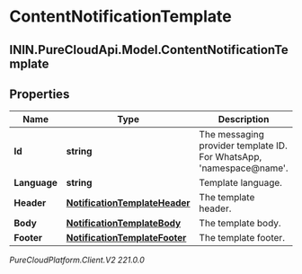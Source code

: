 # ContentNotificationTemplate

## ININ.PureCloudApi.Model.ContentNotificationTemplate

## Properties

|Name | Type | Description | Notes|
|------------ | ------------- | ------------- | -------------|
| **Id** | **string** | The messaging provider template ID. For WhatsApp, &#39;namespace@name&#39;. | [optional] |
| **Language** | **string** | Template language. | [optional] |
| **Header** | [**NotificationTemplateHeader**](NotificationTemplateHeader) | The template header. | [optional] |
| **Body** | [**NotificationTemplateBody**](NotificationTemplateBody) | The template body. | |
| **Footer** | [**NotificationTemplateFooter**](NotificationTemplateFooter) | The template footer. | [optional] |



_PureCloudPlatform.Client.V2 221.0.0_
